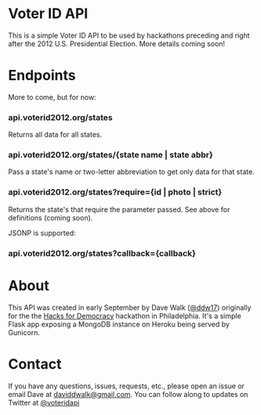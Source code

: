 Voter ID API
============

This is a simple Voter ID API to be used by hackathons preceding and right after the 2012 U.S. Presidential Election.  More details coming soon!

Endpoints
=========

More to come, but for now:

### api.voterid2012.org/states

Returns all data for all states.

### api.voterid2012.org/states/{state name | state abbr}

Pass a state's name or two-letter abbreviation to get only data for that state.

### api.voterid2012.org/states?require={id | photo | strict}

Returns the state's that require the parameter passed.  See above for definitions (coming soon).

JSONP is supported:

### api.voterid2012.org/states?callback={callback}

About
=====

This API was created in early September by Dave Walk ([@ddw17]("http://www.twitter.com/ddw17" "ddw17 on Twitter")) originally for the the [Hacks for Democracy]("http://www.azavea.com/a/hacks-for-democracy" "Hacks for Democracy hackathon") hackathon in Philadelphia.  It's a simple Flask app exposing a MongoDB instance on Heroku being served by Gunicorn.

Contact
=======

If you have any questions, issues, requests, etc., please open an issue or email Dave at [daviddwalk@gmail.com]("mailto:daviddwalk@gmail.com" "Email Dave").  You can follow along to updates on Twitter at [@voteridapi]("http://www.twitter.com/voteridapi" "@VoterIDAPI on Twitter")
